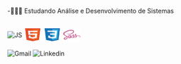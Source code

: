 -‍👨‍💻🚀 Estudando Análise e Desenvolvimento de Sistemas

<div style="display: inline_block"><br>
  <img align="center" alt="JS" height="30" width="40" src="https://cdn.jsdelivr.net/gh/devicons/devicon/icons/javascript/javascript-original.svg">
  <img align="center" alt="HTML" height="30" width="40" src="https://raw.githubusercontent.com/devicons/devicon/master/icons/html5/html5-original.svg">
  <img align="center" alt="CSS" height="30" width="40" src="https://raw.githubusercontent.com/devicons/devicon/master/icons/css3/css3-original.svg">
  <img align="center" alt="SCSS" height="30" width="40" src="https://raw.githubusercontent.com/devicons/devicon/master/icons/sass/sass-original.svg">
</div>
<br>
<div style="display: inline_block">
  <img align="center" alt="Gmail" src="  https://img.shields.io/badge/Gmail-D14836?style=for-the-badge&logo=gmail&logoColor=white
">
  <img align="center" alt="Linkedin" src="https://img.shields.io/badge/LinkedIn-0077B5?style=for-the-badge&logo=linkedin&logoColor=white">
</div>
